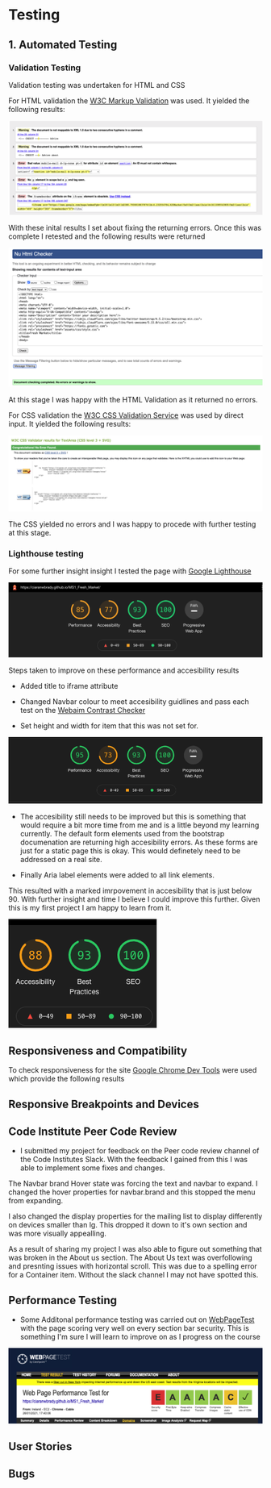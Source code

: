 # Testing

## 1. Automated Testing

### Validation Testing 

Validation testing was undertaken for HTML and CSS

For HTML validation the [W3C Markup Validation](https://validator.w3.org/#validate_by_input) was used. It yielded the following results:

<img src="https://github.com/Ciaranwbrady/MS1_Fresh_Market/blob/master/assets/docs/Testing1.png?raw=true" style="margin: 0;">

With these inital results I set about fixing the returning errors. Once this was complete I retested and the following results were returned

<img src="https://github.com/Ciaranwbrady/MS1_Fresh_Market/blob/master/assets/docs/testing2.png?raw=true" style="margin: 0;">

At this stage I was happy with the HTML Validation as it returned no errors. 


For CSS validation the [W3C CSS Validation Service](https://jigsaw.w3.org/css-validator/) was used by direct input. It yielded the following results:

<img src="https://github.com/Ciaranwbrady/MS1_Fresh_Market/blob/master/assets/docs/CSS%20Validation.png?raw=true" style="margin: 0;">

The CSS yielded no errors and I was happy to procede with further testing at this stage. 



### Lighthouse testing

For some further insight insight I tested the page with [Google Lighthouse](https://developers.google.com/web/tools/lighthouse)

<img src="https://github.com/Ciaranwbrady/MS1_Fresh_Market/blob/master/assets/docs/lighthousetesting.png?raw=true" style="margin:0;">

Steps taken to improve on these performance and accesibility results

-   Added title to iframe attribute 

-   Changed Navbar colour to meet accesibility guidlines and pass each test on the [Webaim Contrast Checker](https://webaim.org/resources/contrastchecker/)

- Set height and width for item that this was not set for. 

<img src="https://github.com/Ciaranwbrady/MS1_Fresh_Market/blob/master/assets/docs/lighthouse2.png?raw=true" style="margin:0;">

- The accesibility still needs to be improved but this is something that would require a bit more time from me and is a little beyond my learning currently. The default form elements used from the bootstrap documenation are returning high accesibility errors. As these forms are just for a static page this is okay. This would definetely need to be addressed on a real site.  

- Finally Aria label elements were added to all link elements. 

This resulted with a marked imrpovement in accesibility that is just below 90. With further insight and time I believe I could improve this further. Given this is my first project I am happy to learn from it. 

<img src="https://github.com/Ciaranwbrady/MS1_Fresh_Market/blob/master/assets/docs/accesibiltyimprovent.png?raw=true" style="margin:0;">

## Responsiveness and Compatibility

To check responsiveness for the site [Google Chrome Dev Tools](https://developers.google.com/web/tools/chrome-devtools) were used which provide the following results 

## Responsive Breakpoints and Devices



## Code Institute Peer Code Review
- I submitted my project for feedback on the Peer code review channel of the Code Institutes Slack. With the feedback I gained from this I was able to implement some fixes and changes.

The Navbar brand Hover state was forcing the text and navbar to expand. I changed the hover properties for navbar.brand and this stopped the menu from expanding.

I also changed the display properties for the mailing list to display differently on devices smaller than lg. This dropped it down to it's own section and was more visually appealling. 

As a result of sharing my project I was also able to figure out something that was broken in the About us section. The About Us text was overfollowing and presnting issues with horizontal scroll. This was due to a spelling error for a Container item. Without the slack channel I may not have spotted this. 
## Performance Testing 
- Some Additonal performance testing was carried out on [WebPageTest](https://www.webpagetest.org/) with the page scoring very well on every section bar security. This is something I'm sure I will learn to improve on as I progress on the course

<img src="https://github.com/Ciaranwbrady/MS1_Fresh_Market/blob/master/assets/docs/webperformancetest.png?raw=true" style="margin:0;">

## User Stories 


## Bugs 